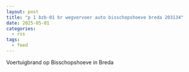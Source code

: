 ```yaml
---
layout: post
title: "p 1 bzb-01 br wegvervoer auto bisschopshoeve breda 203134"
date: 2025-05-01
categories: 
  - rss
tags: 
  - feed
---
```


Voertuigbrand op Bisschopshoeve in Breda
